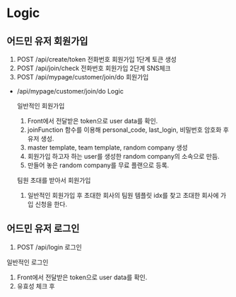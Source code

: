 # Logic

## 어드민 유저 회원가입

1. POST /api/create/token 전화번호 회원가입 1단계 토큰 생성
2. POST /api/join/check 전화번호 회원가입 2단계 SNS체크
3. POST /api/mypage/customer/join/do 회원가입

- /api/mypage/customer/join/do Logic

  일반적인 회원가입

  1. Front에서 전달받은 token으로 user data를 확인.
  2. joinFunction 함수를 이용해 personal_code, last_login, 비밀번호 암호화 후 유저 생성.
  3. master template, team template, random company 생성
  4. 회원가입 하고자 하는 user를 생성한 random company의 소속으로 만듬.
  5. 만들어 놓은 random company를 무료 플랜으로 등록.

  팀원 초대를 받아서 회원가입

  1. 일반적인 회원가입 후 초대한 회사의 팀원 템플릿 idx를 찾고 초대한 회사에 가입 신청을 한다.

## 어드민 유저 로그인

1. POST /api/login 로그인

일반적인 로그인

1. Front에서 전달받은 token으로 user data를 확인.
2. 유효성 체크 후
